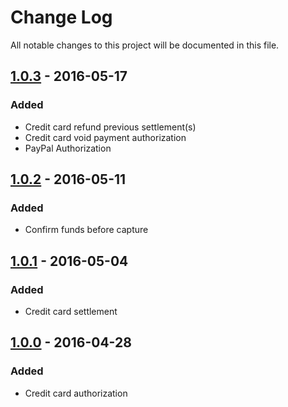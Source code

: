 # Change Log
All notable changes to this project will be documented in this file.

## [1.0.3] - 2016-05-17
### Added
- Credit card refund previous settlement(s)
- Credit card void payment authorization
- PayPal Authorization

## [1.0.2] - 2016-05-11
### Added
- Confirm funds before capture

## [1.0.1] - 2016-05-04
### Added
- Credit card settlement

## [1.0.0] - 2016-04-28
### Added
- Credit card authorization

[1.0.3]: https://github.com/RadialCorp/magento-payments/compare/1.0.2...1.0.3
[1.0.2]: https://github.com/RadialCorp/magento-payments/compare/1.0.1...1.0.2
[1.0.1]: https://github.com/RadialCorp/magento-payments/compare/1.0.0...1.0.1
[1.0.0]: https://github.com/RadialCorp/magento-payments/releases/tag/1.0.0
